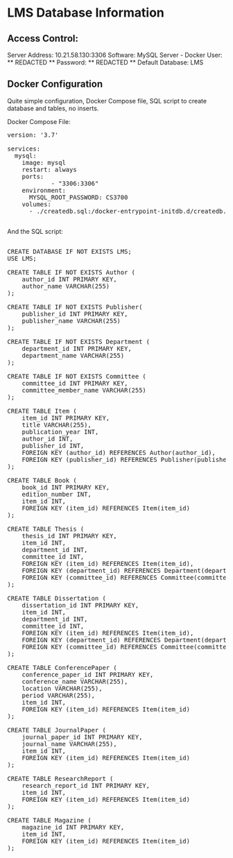 # LMS Database Information 
## Access Control:
Server Address: 10.21.58.130:3306
Software: MySQL Server - Docker 
User: ** REDACTED **
Password: ** REDACTED **
Default Database: LMS 

## Docker Configuration
Quite simple configuration, Docker Compose file, SQL script to create database and tables, no inserts.

Docker Compose File:
<pre>
version: '3.7'

services:
  mysql:
    image: mysql
    restart: always
    ports:
            - "3306:3306"
    environment:
      MYSQL_ROOT_PASSWORD: CS3700
    volumes:
      - ./createdb.sql:/docker-entrypoint-initdb.d/createdb.sql

</pre>


And the SQL script:
<pre>   
CREATE DATABASE IF NOT EXISTS LMS;
USE LMS;

CREATE TABLE IF NOT EXISTS Author (
    author_id INT PRIMARY KEY,
    author_name VARCHAR(255)
);

CREATE TABLE IF NOT EXISTS Publisher(
    publisher_id INT PRIMARY KEY,
    publisher_name VARCHAR(255)
);

CREATE TABLE IF NOT EXISTS Department (
    department_id INT PRIMARY KEY,
    department_name VARCHAR(255)
);

CREATE TABLE IF NOT EXISTS Committee (
    committee_id INT PRIMARY KEY,
    committee_member_name VARCHAR(255)
);

CREATE TABLE Item (
    item_id INT PRIMARY KEY,
    title VARCHAR(255),
    publication_year INT,
    author_id INT,
    publisher_id INT,
    FOREIGN KEY (author_id) REFERENCES Author(author_id),
    FOREIGN KEY (publisher_id) REFERENCES Publisher(publisher_id)
);

CREATE TABLE Book (
    book_id INT PRIMARY KEY,
    edition_number INT,
    item_id INT,
    FOREIGN KEY (item_id) REFERENCES Item(item_id)
);

CREATE TABLE Thesis (
    thesis_id INT PRIMARY KEY,
    item_id INT,
    department_id INT,
    committee_id INT,
    FOREIGN KEY (item_id) REFERENCES Item(item_id),
    FOREIGN KEY (department_id) REFERENCES Department(department_id),
    FOREIGN KEY (committee_id) REFERENCES Committee(committee_id)
);

CREATE TABLE Dissertation (
    dissertation_id INT PRIMARY KEY,
    item_id INT,
    department_id INT,
    committee_id INT,
    FOREIGN KEY (item_id) REFERENCES Item(item_id),
    FOREIGN KEY (department_id) REFERENCES Department(department_id),
    FOREIGN KEY (committee_id) REFERENCES Committee(committee_id)
);

CREATE TABLE ConferencePaper (
    conference_paper_id INT PRIMARY KEY,
    conference_name VARCHAR(255),
    location VARCHAR(255),
    period VARCHAR(255),
    item_id INT,
    FOREIGN KEY (item_id) REFERENCES Item(item_id)
);

CREATE TABLE JournalPaper (
    journal_paper_id INT PRIMARY KEY,
    journal_name VARCHAR(255),
    item_id INT,
    FOREIGN KEY (item_id) REFERENCES Item(item_id)
);

CREATE TABLE ResearchReport (
    research_report_id INT PRIMARY KEY,
    item_id INT,
    FOREIGN KEY (item_id) REFERENCES Item(item_id)
);

CREATE TABLE Magazine (
    magazine_id INT PRIMARY KEY,
    item_id INT,
    FOREIGN KEY (item_id) REFERENCES Item(item_id)
);
</pre>
